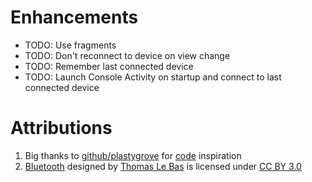 # Enhancements

* TODO: Use fragments
* TODO: Don't reconnect to device on view change
* TODO: Remember last connected device
* TODO: Launch Console Activity on startup and connect to last connected device

# Attributions
1. Big thanks to [github/plastygrove](https://github.com/plastygrove) for [code](https://github.com/plastygrove/BlueSerial) inspiration
2. [Bluetooth](http://thenounproject.com/term/bluetooth/10901/) designed by [Thomas Le Bas](http://thenounproject.com/tlb/) is licensed under [CC BY 3.0](http://creativecommons.org/licenses/by/3.0/us/)
